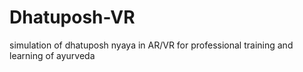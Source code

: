 # Dhatuposh-VR
simulation of dhatuposh nyaya in AR/VR for professional training and learning of ayurveda
